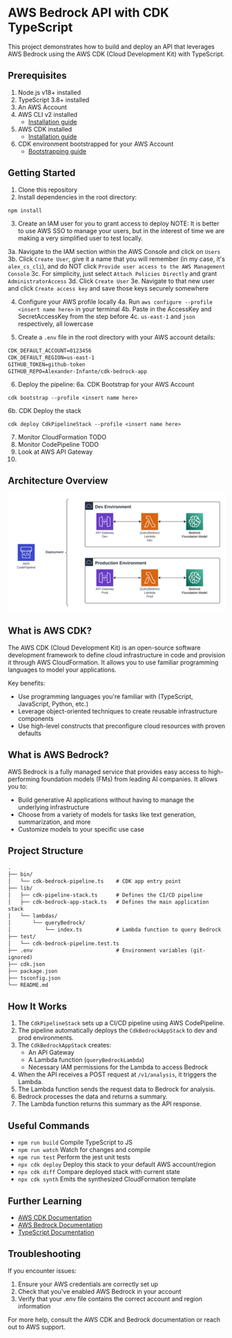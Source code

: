 # AWS Bedrock API with CDK TypeScript

This project demonstrates how to build and deploy an API that leverages AWS Bedrock using the AWS CDK (Cloud Development Kit) with TypeScript.

## Prerequisites 
1. Node.js v18+ installed
2. TypeScript 3.8+ installed
3. An AWS Account
4. AWS CLI v2 installed
   - [Installation guide](https://docs.aws.amazon.com/cli/latest/userguide/getting-started-install.html)
5. AWS CDK installed
   - [Installation guide](https://docs.aws.amazon.com/cdk/v2/guide/getting_started.html#getting_started_install)
6. CDK environment bootstrapped for your AWS Account
   - [Bootstrapping guide](https://docs.aws.amazon.com/cdk/v2/guide/getting_started.html#getting_started_bootstrap)

## Getting Started

1. Clone this repository
2. Install dependencies in the root directory:
```
npm install
```

3. Create an IAM user for you to grant access to deploy
NOTE: It is better to use AWS SSO to manage your users, but in the interest of time we are making a very simplified user to test locally.

3a. Navigate to the IAM section within the AWS Console and click on `Users`
3b. Click `Create User`, give it a name that you will remember (in my case, it's `alex_cs_cli`), and do NOT click `Provide user access to the AWS Management Console`
3c. For simplicity, just select `Attach Policies Directly` and grant `AdministratorAccess`
3d. Click `Create User`
3e. Navigate to that new user and click `Create access key` and save those keys securely somewhere

4. Configure your AWS profile locally
4a. Run `aws configure --profile <insert name here>` in your terminal
4b. Paste in the AccessKey and SecretAccessKey from the step before
4c. `us-east-1` and `json` respectively, all lowercase

5. Create a `.env` file in the root directory with your AWS account details:
```
CDK_DEFAULT_ACCOUNT=0123456
CDK_DEFAULT_REGION=us-east-1
GITHUB_TOKEN=github-token
GITHUB_REPO=Alexander-Infante/cdk-bedrock-app
```

6. Deploy the pipeline:
6a. CDK Bootstrap for your AWS Account
```
cdk bootstrap --profile <insert name here>
```
6b. CDK Deploy the stack
```
cdk deploy CdkPipelineStack --profile <insert name here>
```

7. Monitor CloudFormation TODO
8. Monitor CodePipeline TODO
9. Look at AWS API Gateway
10. 

## Architecture Overview
![Architecture_Photo](photos/CDK_Bedrock.png)

## What is AWS CDK?

The AWS CDK (Cloud Development Kit) is an open-source software development framework to define cloud infrastructure in code and provision it through AWS CloudFormation. It allows you to use familiar programming languages to model your applications.

Key benefits:
- Use programming languages you're familiar with (TypeScript, JavaScript, Python, etc.)
- Leverage object-oriented techniques to create reusable infrastructure components
- Use high-level constructs that preconfigure cloud resources with proven defaults

## What is AWS Bedrock?

AWS Bedrock is a fully managed service that provides easy access to high-performing foundation models (FMs) from leading AI companies. It allows you to:

- Build generative AI applications without having to manage the underlying infrastructure
- Choose from a variety of models for tasks like text generation, summarization, and more
- Customize models to your specific use case

## Project Structure

```
.
├── bin/
│   └── cdk-bedrock-pipeline.ts    # CDK app entry point
├── lib/
│   ├── cdk-pipeline-stack.ts      # Defines the CI/CD pipeline
│   ├── cdk-bedrock-app-stack.ts   # Defines the main application stack
│   └── lambdas/
│       └── queryBedrock/
│           └── index.ts           # Lambda function to query Bedrock
├── test/
│   └── cdk-bedrock-pipeline.test.ts
├── .env                           # Environment variables (git-ignored)
├── cdk.json
├── package.json
├── tsconfig.json
└── README.md
```

## How It Works

1. The `CdkPipelineStack` sets up a CI/CD pipeline using AWS CodePipeline.
2. The pipeline automatically deploys the `CdkBedrockAppStack` to dev and prod environments.
3. The `CdkBedrockAppStack` creates:
   - An API Gateway
   - A Lambda function (`queryBedrockLambda`)
   - Necessary IAM permissions for the Lambda to access Bedrock
4. When the API receives a POST request at `/v1/analysis`, it triggers the Lambda.
5. The Lambda function sends the request data to Bedrock for analysis.
6. Bedrock processes the data and returns a summary.
7. The Lambda function returns this summary as the API response.

## Useful Commands

* `npm run build`   Compile TypeScript to JS
* `npm run watch`   Watch for changes and compile
* `npm run test`    Perform the jest unit tests
* `npx cdk deploy`  Deploy this stack to your default AWS account/region
* `npx cdk diff`    Compare deployed stack with current state
* `npx cdk synth`   Emits the synthesized CloudFormation template

## Further Learning

- [AWS CDK Documentation](https://docs.aws.amazon.com/cdk/latest/guide/home.html)
- [AWS Bedrock Documentation](https://docs.aws.amazon.com/bedrock/latest/userguide/what-is-bedrock.html)
- [TypeScript Documentation](https://www.typescriptlang.org/docs/)

## Troubleshooting

If you encounter issues:
1. Ensure your AWS credentials are correctly set up
2. Check that you've enabled AWS Bedrock in your account
3. Verify that your .env file contains the correct account and region information

For more help, consult the AWS CDK and Bedrock documentation or reach out to AWS support.